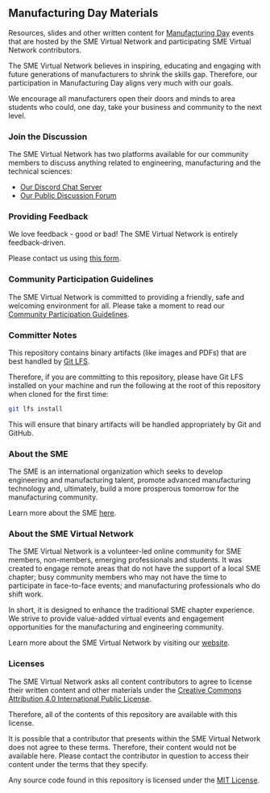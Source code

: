 ## Manufacturing Day Materials

Resources, slides and other written content for [Manufacturing Day](https://www.mfgday.com/)
events that are hosted by the SME Virtual Network and participating SME Virtual
Network contributors.

The SME Virtual Network believes in inspiring, educating and engaging with future
generations of manufacturers to shrink the skills gap. Therefore, our participation
in Manufacturing Day aligns very much with our goals.

We encourage all manufacturers open their doors and minds to area students who
could, one day, take your business and community to the next level.

### Join the Discussion

The SME Virtual Network has two platforms available for our community members to
discuss anything related to engineering, manufacturing and the technical
sciences:

- [Our Discord Chat Server](https://discord.gg/ufADa72)
- [Our Public Discussion Forum](https://discuss.smevirtual.com/)

### Providing Feedback

We love feedback - good or bad! The SME Virtual Network is entirely feedback-driven.

Please contact us using [this form](https://goo.gl/forms/tLNr9Ln6tMzzgV4i2).

### Community Participation Guidelines

The SME Virtual Network is committed to providing a friendly, safe and welcoming
environment for all. Please take a moment to read our
[Community Participation Guidelines](https://github.com/smevirtual/community-guidelines/blob/master/README.md).

### Committer Notes

This repository contains binary artifacts (like images and PDFs) that are best
handled by [Git LFS](https://git-lfs.github.com/).

Therefore, if you are committing to this repository, please have Git LFS installed
on your machine and run the following at the root of this repository when
cloned for the first time:

```bash
git lfs install
```

This will ensure that binary artifacts will be handled appropriately by Git
and GitHub.

### About the SME

The SME is an international organization which seeks to develop engineering and
manufacturing talent, promote advanced manufacturing technology and, ultimately,
build a more prosperous tomorrow for the manufacturing community.

Learn more about the SME [here](http://www.sme.org/).

### About the SME Virtual Network

The SME Virtual Network is a volunteer-led online community for SME members,
non-members, emerging professionals and students. It was created to engage
remote areas that do not have the support of a local SME chapter; busy community
members who may not have the time to participate in face-to-face events; and
manufacturing professionals who do shift work.

In short, it is designed to enhance the traditional SME chapter experience. We
strive to provide value-added virtual events and engagement opportunities for
the manufacturing and engineering community.

Learn more about the SME Virtual Network by visiting our [website](https://smevirtual.com/).

### Licenses

The SME Virtual Network asks all content contributors to agree to license their
written content and other materials under the
[Creative Commons Attribution 4.0 International Public License](https://creativecommons.org/licenses/by/4.0/legalcode).

Therefore, all of the contents of this repository are available with this license.

It is possible that a contributor that presents within the SME Virtual Network
does not agree to these terms. Therefore, their content would not be available
here. Please contact the contributor in question to access their content under
the terms that they specify.

Any source code found in this repository is licensed under the
[MIT License](https://choosealicense.com/licenses/mit/).

